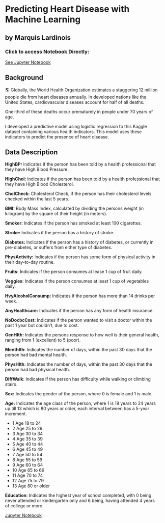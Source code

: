 <!--
  <meta name="google-site-verification" content="Mble0fppROEwkDlmVt9zf5tjabjTT-kISglzrGMSoNI" />
  -->
# Predicting Heart Disease with Machine Learning 
## by Marquis Lardinois
### Click to access Notebook Directly:
[See Jupyter Notebook](https://github.com/Marquis-Lardinois/Predicting_Heart_Disease_Logistic_Regression/blob/36908c98fcb3ee81c49b63ce95f44a8de5a1caa8/Heart_Prediction.ipynb)

## Background
🌎 Globally, the World Health Organization estimates a staggering 12 million people die from heart diseases annually. In developed nations like the United States, cardiovascular diseases account for half of all deaths.

One-third of these deaths occur prematurely in people under 70 years of age.

I developed a predictive model using logistic regression to this Kaggle dataset containing various health indicators. This model uses these indicators to predict the presence of heart disease. 

## Data Description
**HighBP:** Indicates if the person has been told by a health professional that they have High Blood Pressure.

**HighChol:** Indicates if the person has been told by a health professional that they have High Blood Cholesterol.

**CholCheck:** Cholesterol Check, if the person has their cholesterol levels checked within the last 5 years.

**BMI:** Body Mass Index, calculated by dividing the persons weight (in kilogram) by the square of their height (in meters).

**Smoker:** Indicates if the person has smoked at least 100 cigarettes.

**Stroke:** Indicates if the person has a history of stroke.

**Diabetes:** Indicates if the person has a history of diabetes, or currently in pre-diabetes, or suffers from either type of diabetes.

**PhysActivity:** Indicates if the person has some form of physical activity in their day-to-day routine.

**Fruits:** Indicates if the person consumes at lease 1 cup of fruit daily.

**Veggies:** Indicates if the person consumes at least 1 cup of vegetables daily.

**HvyAlcoholConsump:** Indicates if the person has more than 14 drinks per week.

**AnyHealthcare:** Indicates if the person has any form of health insurance.

**NoDocbcCost:** Indicates if the person wanted to visit a doctor within the past 1 year but couldn’t, due to cost.

**GenHlth:** Indicates the persons response to how well is their general health, ranging from 1 (excellent) to 5 (poor).

**Menthlth:** Indicates the number of days, within the past 30 days that the person had bad mental health.

**PhysHlth:** Indicates the number of days, within the past 30 days that the person had bad physical health.

**DiffWalk:** Indicates if the person has difficulty while walking or climbing stairs.

**Sex:** Indicates the gender of the person, where 0 is female and 1 is male.

**Age:** Indicates the age class of the person, where 1 is 18 years to 24 years up till 13 which is 80 years or older, each interval between has a 5-year increment.
- 1 Age 18 to 24
- 2 Age 25 to 29
- 3 Age 30 to 34
- 4 Age 35 to 39
- 5 Age 40 to 44
- 6 Age 45 to 49
- 7 Age 50 to 54
- 8 Age 55 to 59
- 9 Age 60 to 64
- 10 Age 65 to 69
- 11 Age 70 to 74
- 12 Age 75 to 79
- 13 Age 80 or older

**Education:** Indicates the highest year of school completed, with 0 being never attended or kindergarten only and 6 being, having attended 4 years of college or more.

[Jupyter Notebook](/pdf/Heart_Prediction.md)
